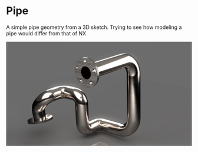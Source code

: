 # Pipe
A simple pipe geometry from a 3D sketch. Trying to see how modeling a pipe would differ from that of NX

![pipe](https://github.com/mgrzb451/solidworks_fun/blob/main/pipe0/pipe0.jpg)
